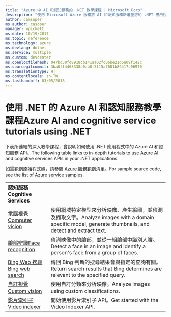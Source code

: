 ```yaml
---
title: "Azure 中 AI 和認知服務的 .NET 教學課程 | Microsoft Docs"
description: "使用 Microsoft Azure 服務將 AI 和認知服務新增至您的 .NET 應用程式。"
author: camsoper
ms.author: casoper
manager: wpickett
ms.date: 10/19/2017
ms.topic: reference
ms.technology: azure
ms.devlang: dotnet
ms.service: multiple
ms.custom: devcenter
ms.openlocfilehash: 047bc30fd8918cb141aa02fc06be21d6a09f142c
ms.sourcegitcommit: 3ba0ff4463338a0ab0f3f15a7601b89417c06970
ms.translationtype: HT
ms.contentlocale: zh-TW
ms.lasthandoff: 03/05/2018
---
```

# <a name="azure-ai-and-cognitive-service-tutorials-using-net"></a><span data-ttu-id="3856c-103">使用 .NET 的 Azure AI 和認知服務教學課程</span><span class="sxs-lookup"><span data-stu-id="3856c-103">Azure AI and cognitive service tutorials using .NET</span></span>

<span data-ttu-id="3856c-104">下表所連結的深入教學課程，會說明如何使用 .NET 應用程式中的 Azure AI 和認知服務 API。</span><span class="sxs-lookup"><span data-stu-id="3856c-104">The following table links to in-depth tutorials to use Azure AI and cognitive services APIs in your .NET applications.</span></span> 

<span data-ttu-id="3856c-105">如需範例原始程式碼，請參閱 [Azure 服務範例](https://azure.microsoft.com/resources/samples/?platform=dotnet)清單。</span><span class="sxs-lookup"><span data-stu-id="3856c-105">For sample source code, see the list of [Azure service samples](https://azure.microsoft.com/resources/samples/?platform=dotnet).</span></span>

| | |
|---|---|
| <span data-ttu-id="3856c-106">**認知服務**</span><span class="sxs-lookup"><span data-stu-id="3856c-106">**Cognitive Services**</span></span>| |
| <span data-ttu-id="3856c-107">[電腦視覺][1]</span><span class="sxs-lookup"><span data-stu-id="3856c-107">[Computer vision][1]</span></span> | <span data-ttu-id="3856c-108">使用網域特定模型來分析映像、產生縮圖，並偵測及擷取文字。</span><span class="sxs-lookup"><span data-stu-id="3856c-108">Analyze images with a domain specific model, generate thumbnails, and detect and extract text.</span></span> | 
| <span data-ttu-id="3856c-109">[臉部辨識][2]</span><span class="sxs-lookup"><span data-stu-id="3856c-109">[Face recognition][2]</span></span> | <span data-ttu-id="3856c-110">偵測映像中的臉部，並從一組臉部中識別人臉。</span><span class="sxs-lookup"><span data-stu-id="3856c-110">Detect a face in an image and identify a person's face from a group of faces.</span></span> | 
| <span data-ttu-id="3856c-111">[Bing Web 搜尋][3]</span><span class="sxs-lookup"><span data-stu-id="3856c-111">[Bing web search][3]</span></span>| <span data-ttu-id="3856c-112">傳回 Bing 判斷的搜尋結果會與指定的查詢有關。</span><span class="sxs-lookup"><span data-stu-id="3856c-112">Return search results that Bing determines are relevant to the specified query.</span></span> |
| <span data-ttu-id="3856c-113">[自訂視覺][4]</span><span class="sxs-lookup"><span data-stu-id="3856c-113">[Custom vision][4]</span></span> | <span data-ttu-id="3856c-114">使用自訂分類來分析映像。</span><span class="sxs-lookup"><span data-stu-id="3856c-114">Analyze images using custom classifications.</span></span> |
| <span data-ttu-id="3856c-115">[影片索引子][5]</span><span class="sxs-lookup"><span data-stu-id="3856c-115">[Video indexer][5]</span></span> | <span data-ttu-id="3856c-116">開始使用影片索引子 API。</span><span class="sxs-lookup"><span data-stu-id="3856c-116">Get started with the Video Indexer API.</span></span>|

[1]: /azure/cognitive-services/computer-vision/tutorials/csharptutorial
[2]: /azure/cognitive-services/face/tutorials/faceapiincsharptutorial
[3]: /azure/cognitive-services/bing-web-search/csharp-ranking-tutorial
[4]: /azure/cognitive-services/custom-vision-service/csharp-tutorial
[5]: /azure/cognitive-services/video-indexer/video-indexer-use-apis

